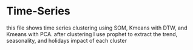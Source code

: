 # Time-Series
this file shows time series clustering using SOM, Kmeans with DTW, and Kmeans with PCA.
after clustering I use prophet to extract the trend, seasonality, and holidays impact of each cluster
